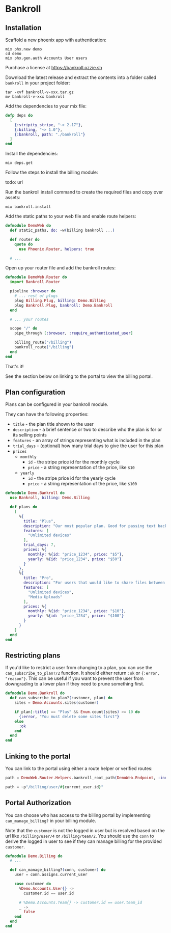 # Bankroll

## Installation

Scaffold a new phoenix app with authentication:

```shell
mix phx.new demo
cd demo
mix phx.gen.auth Accounts User users
```

Purchase a license at https://bankroll.ozzie.sh

Download the latest release and extract the contents into a folder called `bankroll` in your project folder:

```shell
tar -xvf bankroll-v-xxx.tar.gz
mv bankroll-v-xxx bankroll
```

Add the dependencies to your mix file:

```elixir
defp deps do
  [
    {:stripity_stripe, "~> 2.17"},
    {:billing, "~> 1.0"},
    {:bankroll, path: "./bankroll"}
  ]
end
```

Install the dependencies:

```shell
mix deps.get
```

Follow the steps to install the billing module:

todo: url

Run the bankroll install command to create the required files and copy over assets:

```shell
mix bankroll.install
```

Add the static paths to your web file and enable route helpers:

```elixir
defmodule DemoWeb do
  def static_paths, do: ~w(billing bankroll ...)

  def router do
    quote do
      use Phoenix.Router, helpers: true

  # ...
```

Open up your router file and add the bankroll routes:

```elixir
defmodule DemoWeb.Router do
  import Bankroll.Router

  pipeline :browser do
    # ... rest of plugs
    plug Billing.Plug, billing: Demo.Billing
    plug Bankroll.Plug, bankroll: Demo.Bankroll
  end

  # ... your routes

  scope "/" do
    pipe_through [:browser, :require_authenticated_user]

    billing_route("/billing")
    bankroll_route("/billing")
  end
end
```

That's it!

See the section below on linking to the portal to view the billing portal.

## Plan configuration

Plans can be configured in your bankroll module.

They can have the following properties:

- `title` - the plan title shown to the user
- `description` - a brief sentence or two to describe who the plan is for or its selling points
- `features` - an array of strings representing what is included in the plan
- `trial_days` - (optional) how many trial days to give the user for this plan
- `prices`
  - `monthly`
    - `id` - the stripe price id for the monthly cycle
    - `price` - a string representation of the price, like `$10`
  - `yearly`
    - `id` - the stripe price id for the yearly cycle
    - `price` - a string representation of the price, like `$100`

```elixir
defmodule Demo.Bankroll do
  use Bankroll, billing: Demo.Billing

  def plans do
    [
      %{
        title: "Plus",
        description: "Our most popular plan. Good for passing text back and forth.",
        features: [
          "Unlimited devices"
        ],
        trial_days: 7,
        prices: %{
          monthly: %{id: "price_1234", price: "$5"},
          yearly: %{id: "price_1234", price: "$50"}
        }
      },
      %{
        title: "Pro",
        description: "For users that would like to share files between devices.",
        features: [
          "Unlimited devices",
          "Media Uploads"
        ],
        prices: %{
          monthly: %{id: "price_1234", price: "$10"},
          yearly: %{id: "price_1234", price: "$100"}
        }
      }
    ]
  end
end
```

## Restricting plans

If you'd like to restrict a user from changing to a plan, you can use the `can_subscribe_to_plan?/2` function. It should either return `:ok` or `{:error, "reason"}`. This can be useful if you want to prevent the user from downgrading to a lower plan if they need to prune something first.

```elixir
defmodule Demo.Bankroll do
  def can_subscribe_to_plan?(customer, plan) do
    sites = Demo.Accounts.sites(customer)

    if plan[:title] == "Plus" && Enum.count(sites) >= 10 do
      {:error, "You must delete some sites first"}
    else
      :ok
    end
  end
end
```

## Linking to the portal

You can link to the portal using either a route helper or verified routes:

```elixir
path = DemoWeb.Router.Helpers.bankroll_root_path(DemoWeb.Endpoint, :index, "user", current_user.id)

path = ~p"/billing/user/#{current_user.id}"
```

## Portal Authorization

You can choose who has access to the billing portal by implementing `can_manage_billing?` in your billing module.

Note that the `customer` is not the logged in user but is resolved based on the url like `/billing/user/4` or `/billing/team/2`. You should use the `conn` to derive the logged in user to see if they can manage billing for the provided `customer`.

```elixir
defmodule Demo.Billing do
  # ...

  def can_manage_billing?(conn, customer) do
    user = conn.assigns.current_user

    case customer do
      %Demo.Accounts.User{} ->
        customer.id == user.id

      # %Demo.Accounts.Team{} -> customer.id == user.team_id
      _ ->
        false
    end
  end
end
```
